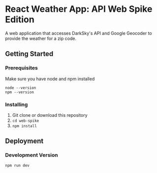 # React Weather App: API Web Spike Edition

A web application that accesses DarkSky's API and Google Geocoder to provide the weather for a zip code.

## Getting Started


### Prerequisites

Make sure you have node and npm installed

```
node --version
npm --version
```

### Installing

1. Git clone or download this repository
2. `cd web-spike`
3. `npm install`

## Deployment

### Development Version

`npm run dev`
